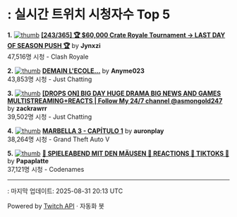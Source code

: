 # : 실시간 트위치 시청자수 Top 5

**1.** [![thumb](https://static-cdn.jtvnw.net/previews-ttv/live_user_jynxzi-320x180.jpg)](https://twitch.tv/Jynxzi)
**[[243/365] 🏆 $60,000 Crate Royale Tournament -> LAST DAY OF SEASON PUSH 🏆](https://twitch.tv/Jynxzi)** by **Jynxzi**<br>47,516명 시청  - Clash Royale

**2.** [![thumb](https://static-cdn.jtvnw.net/previews-ttv/live_user_anyme023-320x180.jpg)](https://twitch.tv/Anyme023)
**[DEMAIN L'ECOLE...](https://twitch.tv/Anyme023)** by **Anyme023**<br>43,853명 시청  - Just Chatting

**3.** [![thumb](https://static-cdn.jtvnw.net/previews-ttv/live_user_zackrawrr-320x180.jpg)](https://twitch.tv/zackrawrr)
**[[DROPS ON] BIG DAY HUGE DRAMA BIG NEWS AND GAMES MULTISTREAMING+REACTS | Follow My 24/7 channel @asmongold247](https://twitch.tv/zackrawrr)** by **zackrawrr**<br>39,502명 시청  - Just Chatting

**4.** [![thumb](https://static-cdn.jtvnw.net/previews-ttv/live_user_auronplay-320x180.jpg)](https://twitch.tv/auronplay)
**[MARBELLA 3 - CAPÍTULO 1](https://twitch.tv/auronplay)** by **auronplay**<br>38,264명 시청  - Grand Theft Auto V

**5.** [![thumb](https://static-cdn.jtvnw.net/previews-ttv/live_user_papaplatte-320x180.jpg)](https://twitch.tv/Papaplatte)
**[🤩 SPIELEABEND MIT DEN MÄUSEN 🤩 REACTIONS 🤩 TIKTOKS 🤩](https://twitch.tv/Papaplatte)** by **Papaplatte**<br>37,121명 시청  - Codenames


---
: 마지막 업데이트: 2025-08-31 20:13 UTC

Powered by [Twitch API](https://dev.twitch.tv/docs/api/reference) · 자동화 봇